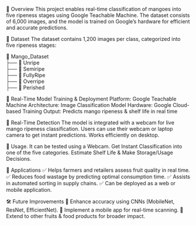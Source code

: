 📌 Overview
This project enables real-time classification of mangoes into five ripeness stages using Google Teachable Machine. The dataset consists of 6,000 images, and the model is trained on Google’s hardware for efficient and accurate predictions.

📂 Dataset
The dataset contains 1,200 images per class, categorized into five ripeness stages:

📁 Mango_Dataset  
 ├── 📂 Unripe  
 ├── 📂 Semiripe  
 ├── 📂 FullyRipe  
 ├── 📂 Overripe  
 ├── 📂 Perished 
 
🚀 Real-Time Model Training & Deployment
Platform: Google Teachable Machine
Architecture: Image Classification Model
Hardware: Google Cloud-based Training
Output: Predicts mango ripeness & shelf life in real time

🎥 Real-Time Detection
The model is integrated with a webcam for live mango ripeness classification.
Users can use their webcam or laptop camera to get instant predictions.
Works efficiently on desktop.

🎯 Usage.
It can be tested using a Webcam.
Get Instant Classification into one of the five categories.
Estimate Shelf Life & Make Storage/Usage Decisions.

📌 Applications
✅ Helps farmers and retailers assess fruit quality in real time.
✅ Reduces food wastage by predicting optimal consumption time.
✅ Assists in automated sorting in supply chains.
✅ Can be deployed as a web or mobile application.

🛠 Future Improvements
🔹 Enhance accuracy using CNNs (MobileNet, ResNet, EfficientNet).
🔹 Implement a mobile app for real-time scanning.
🔹 Extend to other fruits & food products for broader impact.
